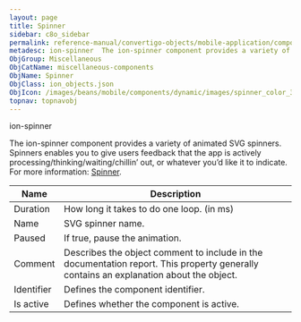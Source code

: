 ```yaml
---
layout: page
title: Spinner
sidebar: c8o_sidebar
permalink: reference-manual/convertigo-objects/mobile-application/components/miscellaneous-components/spinner/
metadesc: ion-spinner  The ion-spinner component provides a variety of animated SVG spinners. Spinners enables you to give users feedback that the app is active
ObjGroup: Miscellaneous
ObjCatName: miscellaneous-components
ObjName: Spinner
ObjClass: ion_objects.json
ObjIcon: /images/beans/mobile/components/dynamic/images/spinner_color_32x32.png
topnav: topnavobj
---
```

ion-spinner<br/>

 The ion-spinner component provides a variety of animated SVG spinners. Spinners enables you to give users feedback that the app is actively processing/thinking/waiting/chillin’ out, or whatever you’d like it to indicate.<br/>
 For more information: <a href='https://ionicframework.com/docs/v3/api/components/spinner/Spinner/'>Spinner</a>.

Name | Description 
--- | ---
Duration | How long it takes to do one loop. (in ms)
Name | SVG spinner name.
Paused | If true, pause the animation.
Comment | Describes the object comment to include in the documentation report.  This property generally contains an explanation about the object. 
Identifier | Defines the component identifier.  
Is active | Defines whether the component is active. 

